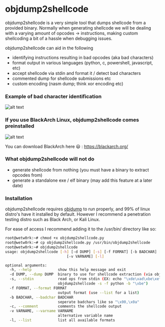 # objdump2shellcode

objdump2shellcode is a very simple tool that dumps shellcode from a provided binary. Normally when generating shellcode we will be dealing with a varying amount of opcodes -> instructions, making custom shellcoding a bit of a hassle when debugging issues. 

objdump2shellcode can aid in the following

  - identifying instructions resulting in bad opcodes (aka bad characters)
  - format output in various languages (python, c, powershell, javascript, etc)
  - accept shellcode via stdin and format it / detect bad characters
  - commented dump for shellcode submissions etc
  - custom encoding (nasm dump; think xor encoding etc)

### Example of bad character identification
![alt text](https://raw.githubusercontent.com/wetw0rk/objdump2shellcode/master/pictures/c_dump.png)

### If you use BlackArch Linux, objdump2shellcode comes preinstalled
![alt text](https://raw.githubusercontent.com/wetw0rk/objdump2shellcode/master/pictures/abatchy_shellcode.PNG)

You can download BlackArch here :smiley: : https://blackarch.org/

### What objdump2shellcode will not do

  - generate shellcode from nothing (you must have a binary to extract opcodes from)
  - generate a standalone exe / elf binary (may add this feature at a later date)

### Installation

objdump2shellcode requires [objdump](https://sourceware.org/binutils/docs/binutils/objdump.html) to run properly, and 99% of linux distro's have it installed by default. However I recommend a penetration testing distro such as Black Arch, or Kali Linux.

For ease of access I recommend adding it to the /usr/bin/ directory like so:

```sh
root@wetw0rk:~# chmod +x objdump2shellcode.py
root@wetw0rk:~# cp objdump2shellcode.py /usr/bin/objdump2shellcode
root@wetw0rk:~# objdump2shellcode
usage: objdump2shellcode [-h] [-d DUMP] [-s] [-f FORMAT] [-b BADCHAR] [-c]
                            [-v VARNAME] [-l]

optional arguments:
  -h, --help            show this help message and exit
  -d DUMP, --dump DUMP  binary to use for shellcode extraction (via objdump)
  -s, --stdin           read ops from stdin (EX: echo "\xde\xad\xbe\xef" |
                        objdump2shellcode -s -f python -b "\xbe")
  -f FORMAT, --format FORMAT
                        output format (use --list for a list)
  -b BADCHAR, --badchar BADCHAR
                        seperate badchars like so "\x00,\x0a"
  -c, --comment         comments the shellcode output
  -v VARNAME, --varname VARNAME
                        alternative variable name
  -l, --list            list all available formats
```
